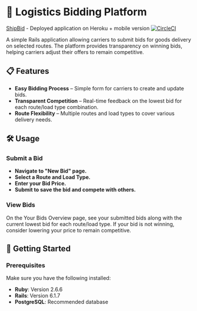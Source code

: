 # 🚛 Logistics Bidding Platform
[ShipBid](https://ship-bid-38c1b3a0df6c.herokuapp.com/) - Deployed application on Heroku + mobile version
[![CircleCI](https://dl.circleci.com/status-badge/img/gh/ShrewHools/carriers_app/tree/main.svg?style=svg)](https://dl.circleci.com/status-badge/redirect/gh/ShrewHools/carriers_app/tree/main)

A simple Rails application allowing carriers to submit bids for goods delivery on selected routes. The platform provides transparency on winning bids, helping carriers adjust their offers to remain competitive.

## 📋 Features

- **Easy Bidding Process** – Simple form for carriers to create and update bids.
- **Transparent Competition** – Real-time feedback on the lowest bid for each route/load type combination.
- **Route Flexibility** – Multiple routes and load types to cover various delivery needs.

## 🛠️ Usage

### Submit a Bid
- **Navigate to "New Bid" page.**
- **Select a Route and Load Type.**
- **Enter your Bid Price.**
- **Submit to save the bid and compete with others.**

### View Bids
On the Your Bids Overview page, see your submitted bids along with the current lowest bid for each route/load type. If your bid is not winning, consider lowering your price to remain competitive.

## 🚀 Getting Started

### Prerequisites

Make sure you have the following installed:

- **Ruby**: Version 2.6.6
- **Rails**: Version 6.1.7
- **PostgreSQL**: Recommended database
   
